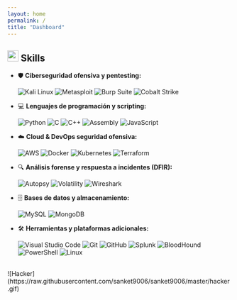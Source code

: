 ```yaml
---
layout: home
permalink: /
title: "Dashboard"
---
```


## <img src="https://media2.giphy.com/media/QssGEmpkyEOhBCb7e1/giphy.gif?cid=ecf05e47a0n3gi1bfqntqmob8g9aid1oyj2wr3ds3mg700bl&rid=giphy.gif" width="25"><b> Skills</b>

- 🛡️ **Ciberseguridad ofensiva y pentesting:**

    ![Kali Linux](https://img.shields.io/badge/Kali-268BEE?style=for-the-badge&logo=kalilinux&logoColor=white)
    ![Metasploit](https://img.shields.io/badge/Metasploit-000000?style=for-the-badge&logo=metasploit&logoColor=white)
    ![Burp Suite](https://img.shields.io/badge/Burp_Suite-FF5722?style=for-the-badge&logo=burpsuite&logoColor=white)
    ![Cobalt Strike](https://img.shields.io/badge/Cobalt_Strike-0078D7?style=for-the-badge&logo=windows&logoColor=white)

- 💻 **Lenguajes de programación y scripting:**

    ![Python](https://img.shields.io/badge/python-3670A0?style=for-the-badge&logo=python&logoColor=ffdd54)
    ![C](https://img.shields.io/badge/C-00599C?style=for-the-badge&logo=c&logoColor=white)
    ![C++](https://img.shields.io/badge/C++-00599C?style=for-the-badge&logo=c%2B%2B&logoColor=white)
    ![Assembly](https://img.shields.io/badge/Assembly-1E1E1E?style=for-the-badge&logo=assembly&logoColor=white)
    ![JavaScript](https://img.shields.io/badge/javascript-%23323330.svg?&style=for-the-badge&logo=javascript&logoColor=%23F7DF1E)

- ☁️ **Cloud & DevOps seguridad ofensiva:**

    ![AWS](https://img.shields.io/badge/AWS-232F3E?style=for-the-badge&logo=amazonaws&logoColor=white)
    ![Docker](https://img.shields.io/badge/docker-%230db7ed.svg?style=for-the-badge&logo=docker&logoColor=white)
    ![Kubernetes](https://img.shields.io/badge/kubernetes-%23326ce5.svg?style=for-the-badge&logo=kubernetes&logoColor=white)
    ![Terraform](https://img.shields.io/badge/Terraform-623CE4?style=for-the-badge&logo=terraform&logoColor=white)

- 🔍 **Análisis forense y respuesta a incidentes (DFIR):**

    ![Autopsy](https://img.shields.io/badge/Autopsy-0052CC?style=for-the-badge&logo=autopsy&logoColor=white)
    ![Volatility](https://img.shields.io/badge/Volatility-283593?style=for-the-badge&logo=linux&logoColor=white)
    ![Wireshark](https://img.shields.io/badge/Wireshark-007ACC?style=for-the-badge&logo=wireshark&logoColor=white)

- 🗄️ **Bases de datos y almacenamiento:**

    ![MySQL](https://img.shields.io/badge/MySQL-4479A1?style=for-the-badge&logo=mysql&logoColor=white)
    ![MongoDB](https://img.shields.io/badge/MongoDB-47A248?style=for-the-badge&logo=mongodb&logoColor=white)

- 🛠️ **Herramientas y plataformas adicionales:**

    ![Visual Studio Code](https://img.shields.io/badge/Visual_Studio_Code-0078d7.svg?style=for-the-badge&logo=visual-studio-code&logoColor=white)
    ![Git](https://img.shields.io/badge/git-%23F05033.svg?style=for-the-badge&logo=git&logoColor=white)
    ![GitHub](https://img.shields.io/badge/github-%23121011.svg?style=for-the-badge&logo=github&logoColor=white)
    ![Splunk](https://img.shields.io/badge/splunk-%23000000.svg?style=for-the-badge&logo=splunk&logoColor=white)
    ![BloodHound](https://img.shields.io/badge/BloodHound-DA1212?style=for-the-badge&logo=neo4j&logoColor=white)
    ![PowerShell](https://img.shields.io/badge/PowerShell-5391FE?style=for-the-badge&logo=powershell&logoColor=white)
    ![Linux](https://img.shields.io/badge/Linux-FCC624?style=for-the-badge&logo=linux&logoColor=black)

<br>
![Hacker](https://raw.githubusercontent.com/sanket9006/sanket9006/master/hacker.gif)
